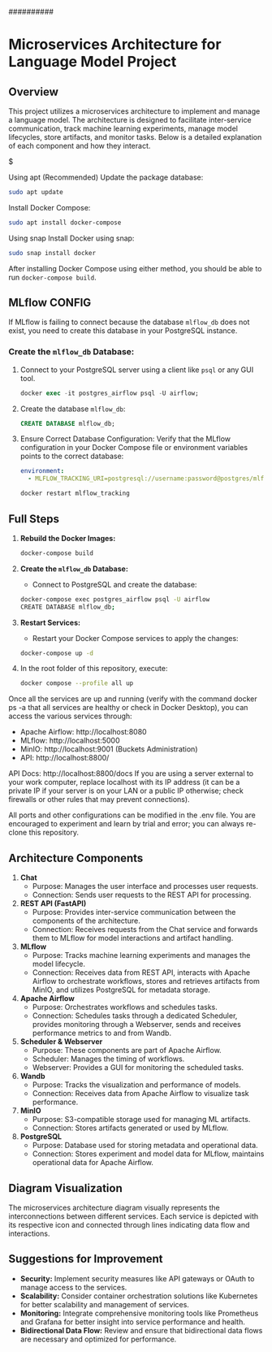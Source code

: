 ##########

# Microservices Architecture for Language Model Project

## Overview

This project utilizes a microservices architecture to implement and manage a language model. The architecture is designed to facilitate inter-service communication, track machine learning experiments, manage model lifecycles, store artifacts, and monitor tasks. Below is a detailed explanation of each component and how they interact.

$$$$$$$$$$$$$$$$$

Using apt (Recommended)
Update the package database:

```bash
sudo apt update
```
Install Docker Compose:

```bash
sudo apt install docker-compose
```
Using snap
Install Docker using snap:

```bash
sudo snap install docker
```
After installing Docker Compose using either method, you should be able to run `docker-compose build`.



## MLflow CONFIG

If MLflow is failing to connect because the database `mlflow_db` does not exist, you need to create this database in your PostgreSQL instance.

### Create the `mlflow_db` Database:

1. Connect to your PostgreSQL server using a client like `psql` or any GUI tool.
    ```sql
    docker exec -it postgres_airflow psql -U airflow;
    ```

3. Create the database `mlflow_db`:
    ```sql
    CREATE DATABASE mlflow_db;
    ```
4. Ensure Correct Database Configuration: Verify that the MLflow configuration in your Docker Compose file or environment variables points to the correct database:
    ```yaml
    environment:
      - MLFLOW_TRACKING_URI=postgresql://username:password@postgres/mlflow_db
    ```
    ```sh
    docker restart mlflow_tracking
    ```
    


## Full Steps

1. **Rebuild the Docker Images:**
    ```sh
    docker-compose build
    ```
2. **Create the `mlflow_db` Database:**
    - Connect to PostgreSQL and create the database:
    ```sh
    docker-compose exec postgres_airflow psql -U airflow
    CREATE DATABASE mlflow_db;
    ```
3. **Restart Services:**
    - Restart your Docker Compose services to apply the changes:
    ```sh
    docker-compose up -d
    ```

4. In the root folder of this repository, execute:
    ```sh
    docker compose --profile all up
    ```

Once all the services are up and running (verify with the command docker ps -a that all services are healthy or check in Docker Desktop), you can access the various services through:

   - Apache Airflow: http://localhost:8080
   - MLflow: http://localhost:5000
   - MinIO: http://localhost:9001 (Buckets Administration)
   - API: http://localhost:8800/


API Docs: http://localhost:8800/docs
If you are using a server external to your work computer, replace localhost with its IP address (it can be a private IP if your server is on your LAN or a public IP otherwise; check firewalls or other rules that may prevent connections).

All ports and other configurations can be modified in the .env file. You are encouraged to experiment and learn by trial and error; you can always re-clone this repository.
## Architecture Components

1. **Chat**
   - Purpose: Manages the user interface and processes user requests.
   - Connection: Sends user requests to the REST API for processing.
2. **REST API (FastAPI)**
   - Purpose: Provides inter-service communication between the components of the architecture.
   - Connection: Receives requests from the Chat service and forwards them to MLflow for model interactions and artifact handling.
3. **MLflow**
   - Purpose: Tracks machine learning experiments and manages the model lifecycle.
   - Connection: Receives data from REST API, interacts with Apache Airflow to orchestrate workflows, stores and retrieves artifacts from MinIO, and utilizes PostgreSQL for metadata storage.
4. **Apache Airflow**
   - Purpose: Orchestrates workflows and schedules tasks.
   - Connection: Schedules tasks through a dedicated Scheduler, provides monitoring through a Webserver, sends and receives performance metrics to and from Wandb.
5. **Scheduler & Webserver**
   - Purpose: These components are part of Apache Airflow.
   - Scheduler: Manages the timing of workflows.
   - Webserver: Provides a GUI for monitoring the scheduled tasks.
6. **Wandb**
   - Purpose: Tracks the visualization and performance of models.
   - Connection: Receives data from Apache Airflow to visualize task performance.
7. **MinIO**
   - Purpose: S3-compatible storage used for managing ML artifacts.
   - Connection: Stores artifacts generated or used by MLflow.
8. **PostgreSQL**
   - Purpose: Database used for storing metadata and operational data.
   - Connection: Stores experiment and model data for MLflow, maintains operational data for Apache Airflow.

## Diagram Visualization

The microservices architecture diagram visually represents the interconnections between different services. Each service is depicted with its respective icon and connected through lines indicating data flow and interactions.

## Suggestions for Improvement

- **Security:** Implement security measures like API gateways or OAuth to manage access to the services.
- **Scalability:** Consider container orchestration solutions like Kubernetes for better scalability and management of services.
- **Monitoring:** Integrate comprehensive monitoring tools like Prometheus and Grafana for better insight into service performance and health.
- **Bidirectional Data Flow:** Review and ensure that bidirectional data flows are necessary and optimized for performance.
